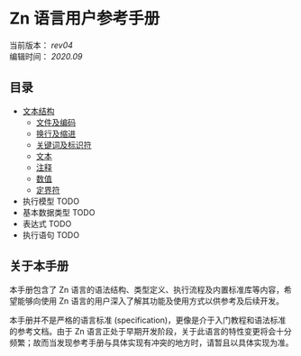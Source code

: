 # Zn 语言用户参考手册

当前版本： _rev04_  
编辑时间： _2020.09_

## 目录

* [文本结构](./ch01-文本结构.md)
    - [文件及编码](./ch01-文本结构.md#文件及编码)
    - [换行及缩进](./ch01-文本结构.md#换行及缩进)
    - [关键词及标识符](./ch01-文本结构.md#关键词及标识符)
    - [文本](./ch01-文本结构.md#文本)
    - [注释](./ch01-文本结构.md#注释)
    - [数值](./ch01-文本结构.md#数值)
    - [定界符](./ch01-文本结构.md#定界符)
* 执行模型 TODO
* 基本数据类型 TODO
* 表达式 TODO
* 执行语句 TODO 

## 关于本手册

本手册包含了 Zn 语言的语法结构、类型定义、执行流程及内置标准库等内容，希望能够向使用 Zn 语言的用户深入了解其功能及使用方式以供参考及后续开发。

本手册并不是严格的语言标准 (specification)，更像是介于入门教程和语法标准的参考文档。由于 Zn 语言正处于早期开发阶段，关于此语言的特性变更将会十分频繁；故而当发现参考手册与具体实现有冲突的地方时，请暂且以具体实现为准。

